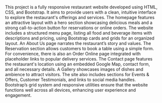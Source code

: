 This project is a fully responsive restaurant website developed using HTML, CSS, and Bootstrap. It aims to provide users with a clean, intuitive interface to explore the restaurant's offerings and services.
The homepage features an attractive layout with a hero section showcasing delicious meals and a strong call-to-action button for reservations or online orders.
The website includes a structured menu page, listing all food and beverage items with descriptions and pricing, using Bootstrap cards and grids for an organized layout.
An About Us page narrates the restaurant’s story and values. The Reservation section allows customers to book a table using a simple form. For convenience, there is also an Order Online page integrated with placeholder links to popular delivery services.
The Contact page features the restaurant's location using an embedded Google Map, contact form, and all necessary details.
A Gallery showcases images of dishes and ambience to attract visitors. 
The site also includes sections for Events & Offers, Customer Testimonials, and links to social media handles.
Bootstrap’s grid system and responsive utilities ensure that the website functions well across all devices, enhancing user experience and engagement.
